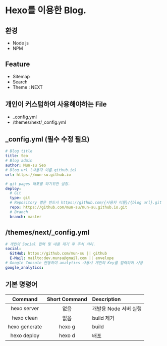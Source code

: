 # Hexo를 이용한 Blog.

## 환경
- Node js
- NPM

## Feature
- Sitemap
- Search
- Theme : NEXT

## 개인이 커스텀하여 사용해야하는 File
- _config.yml
- /themes/next/_config.yml

## _config.yml (필수 수정 필요)
```yaml
# Blog title
title: Seo
# Blog admin
author: Mun-su Seo
# Blog url (사용자 이름.github.io)
url: https://mun-su.github.io

# git pages 배포를 하기위한 설정.
deploy:
  # Git
  type: git
  # Repository 명은 반드시 https://github.com/{사용자 이름}/{blog url}.git
  repo: https://github.com/mun-su/mun-su.github.io.git
  # Branch
  branch: master
```

## /themes/next/_config.yml
```yaml
# 개인의 Social 입력 및 내용 제거 후 주석 처리.
social:
  GitHub: https://github.com/mun-su || github
  E-Mail: mailto:dev.munsu@gmail.com || envelope
# Google Console 연동하여 analytics 사용시 개인의 Key를 입력하여 사용
google_analytics:
```

## 기본 명령어
| Command | Short Command | Description |
|:-------:|:-------------:|:------------|
| hexo server | 없음 | 개발용 Node 서버 실행 |
| hexo clean | 없음 | build 제거 |
| hexo generate | hexo g | build |
| hexo deploy | hexo d | 배포 |
